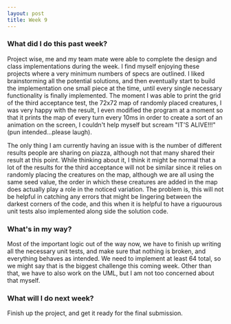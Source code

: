 ```yaml
---
layout: post
title: Week 9
---
```


### What did I do this past week?

Project wise, me and my team mate were able to complete the design and class implementations during the week. I find myself enjoying these projects where a very minimum numbers of specs are outlined. I liked brainstorming all the potential solutions, and then eventually start to build the implementation one small piece at the time, until every single necessary functionality is finally implemented. The moment I was able to print the grid of the third acceptance test, the 72x72 map of randomly placed creatures, I was very happy with the result, I even modified the program at a moment so that it prints the map of every turn every 10ms in order to create a sort of an animation on the screen, I couldn't help myself but scream "IT'S ALIVE!!!" (pun intended...please laugh). 

The only thing I am currently having an issue with is the number of different results people are sharing on piazza, although not that many shared their result at this point. While thinking about it, I think it might be normal that a lot of the results for the third acceptance will not be similar since it relies on randomly placing the creatures on the map, although we are all using the same seed value, the order in which these creatures are added in the map does actually play a role in the noticed variation. The problem is, this will not be helpful in catching any errors that might be lingering between the darkest corners of the code, and this when it is helpful to have a riguourous unit tests also implemented along side the solution code. 

### What's in my way?

Most of the important logic out of the way now, we have to finish up writing all the necessary unit tests, and make sure that nothing is broken, and everything behaves as intended. We need to implement at least 64 total, so we might say that is the biggest challenge this coming week. Other than that, we have to also work on the UML, but I am not too concerned about that myself. 

### What will I do next week? 

Finish up the project, and get it ready for the final submission.
